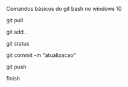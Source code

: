 Comandos básicos do git bash no windows 10

git pull

git add .

git status

git commit -m "atualizacao"

git push

finish